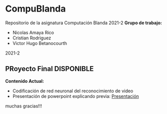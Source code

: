 # CompuBlanda
Repositorio de la asignatura Computación Blanda 2021-2
<b>Grupo de trabajo: </b>
* Nicolas Amaya Rico
* Cristian Rodriguez
* Victor Hugo Betanocourth

2021-2

<h2>PRoyecto Final DISPONIBLE</h2>

<b>Contenido Actual:</b>

- Codificación de red neuronal del reconocimiento de video
- Presentación de powerpoint explicando previa: <a href="https://www.canva.com/design/DAExcygEzbI/ZWp6msjSjwvHvn_LrSCyIQ/view?utm_content=DAExcygEzbI&utm_campaign=designshare&utm_medium=link&utm_source=sharebutton"
title="Presentación interactiva"> Presentación </a>

muchas gracias!!!
